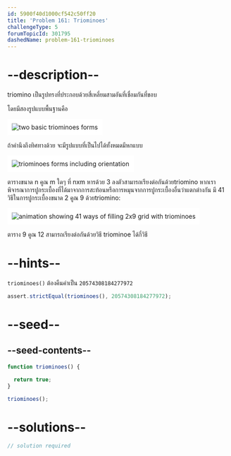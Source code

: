 ```yaml
---
id: 5900f40d1000cf542c50ff20
title: 'Problem 161: Triominoes'
challengeType: 5
forumTopicId: 301795
dashedName: problem-161-triominoes
---
```


# --description--

triomino เป็นรูปทรงที่ประกอบด้วยสี่เหลี่ยมสามอันที่เชื่อมกันที่ขอบ

โดยมีสองรูปแบบพื้นฐานคือ

<img class="img-responsive center-block" alt="two basic triominoes forms" src="https://cdn.freecodecamp.org/curriculum/project-euler/triominoes-1.gif" style="background-color: white; padding: 10px;">

ถ้าคำนึงถึงทิศทางด้วย จะมีรูปแบบที่เป็นไปได้ทั้งหมดมีหกแบบ

<img class="img-responsive center-block" alt="triominoes forms including orientation" src="https://cdn.freecodecamp.org/curriculum/project-euler/triominoes-2.gif" style="background-color: white; padding: 10px;">

ตารางขนาด n คูณ m ใดๆ ที่ nxm หารด้วย 3 ลงตัวสามารถเรียงต่อกันด้วยtriomino หากเราพิจารณาการปูกระเบื้องที่ได้มาจากการสะท้อนหรือการหมุนจากการปูกระเบื้องอื่นว่าแตกต่างกัน มี 41 วิธีในการปูกระเบื้องขนาด 2 คูณ 9 ด้วยtriomino:

<img class="img-responsive center-block" alt="animation showing 41 ways of filling 2x9 grid with triominoes" src="https://cdn.freecodecamp.org/curriculum/project-euler/triominoes-3.gif" style="background-color: white; padding: 10px;">


ตาราง 9 คูณ 12 สามารถเรียงต่อกันด้วยวิธี triominoe ได้กี่วิธี 

# --hints--

`triominoes()` ต้องคืนค่าเป็น `20574308184277972`

```js
assert.strictEqual(triominoes(), 20574308184277972);
```

# --seed--

## --seed-contents--

```js
function triominoes() {

  return true;
}

triominoes();
```

# --solutions--

```js
// solution required
```
